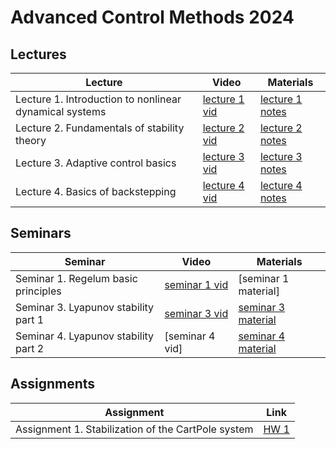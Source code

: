  [comment]: <class>

# Advanced Control Methods 2024 
## Lectures
Lecture | Video | Materials | 
| ----- |  ----- | ----- |
| Lecture 1. Introduction to nonlinear dynamical systems | [lecture 1 vid] | [lecture 1 notes] |
| Lecture 2. Fundamentals of stability theory | [lecture 2 vid] | [lecture 2 notes] |
| Lecture 3. Adaptive control basics | [lecture 3 vid] | [lecture 3 notes] |
| Lecture 4. Basics of backstepping | [lecture 4 vid] | [lecture 4 notes] |

## Seminars 
Seminar | Video | Materials | 
| ----- | ------ | ----- |
| Seminar 1. Regelum basic principles | [seminar 1 vid] | [seminar 1 material]|
| Seminar 3. Lyapunov stability part 1| [seminar 3 vid] | [seminar 3 material] |
| Seminar 4. Lyapunov stability part 2| [seminar 4 vid] | [seminar 4 material] |

## Assignments
Assignment | Link |
| ----- | ----- | 
| Assignment 1. Stabilization of the CartPole system | [HW 1](./homework/hw1/README.md) |

[lecture 1 notes]: https://gitflic.ru/project/aidynamicaction/classedu2024-advctrl/file?file=lectures%2Flec-1&branch=master
[lecture 2 notes]: https://gitflic.ru/project/aidynamicaction/classedu2024-advctrl/file?file=lectures%2Flec-2&branch=master
[lecture 3 notes]: https://gitflic.ru/project/aidynamicaction/classedu2024-advctrl/file?file=lectures%2Flec-3&branch=master
[lecture 4 notes]: https://gitflic.ru/project/aidynamicaction/classedu2024-advctrl/file?file=lectures%2Flec-4&branch=master

[lecture 1 vid]: https://dzen.ru/video/watch/660a9f59f6a00f699fba946a
[lecture 2 vid]: https://dzen.ru/video/watch/660cba638529120e745a479c
[lecture 3 vid]: https://dzen.ru/video/watch/660d37aa11e7b24e9e284f4a
[lecture 4 vid]: https://dzen.ru/video/watch/66143660abb34d38e299c444



[seminar 3 material]: https://colab.research.google.com/drive/11spVxpwE0Drfp7I-ajW46_GZ1Zhc2Tvc?usp=sharing
[seminar 4 material]: https://colab.research.google.com/drive/146gW1YCyW8pX7QQSex9tUJQiksyWdOs5?usp=sharing

[seminar 1 vid]: https://dzen.ru/video/watch/66140aa65fe3d44e1b2a6f64
[seminar 3 vid]: https://dzen.ru/video/watch/6617e9ff8c9ad95a2d5f9782
